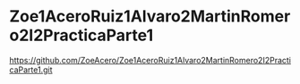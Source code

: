 # Zoe1AceroRuiz1Alvaro2MartinRomero2I2PracticaParte1

https://github.com/ZoeAcero/Zoe1AceroRuiz1Alvaro2MartinRomero2I2PracticaParte1.git
